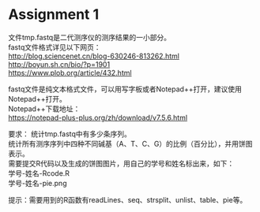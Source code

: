 # Assignment 1

文件tmp.fastq是二代测序仪的测序结果的一小部分。  
fastq文件格式详见以下网页：  
http://blog.sciencenet.cn/blog-630246-813262.html  
http://boyun.sh.cn/bio/?p=1901  
https://www.plob.org/article/432.html  

fastq文件是纯文本格式文件，可以用写字板或者Notepad++打开，建议使用Notepad++打开。  
Notepad++下载地址：  
https://notepad-plus-plus.org/zh/download/v7.5.6.html  

要求：
统计tmp.fastq中有多少条序列。  
统计所有测序序列中四种不同碱基（A、T、C、G）的比例（百分比），并用饼图表示。  
需要提交R代码以及生成的饼图图片，用自己的学号和姓名标出来，如下：  
学号-姓名-Rcode.R  
学号-姓名-pie.png  


提示：需要用到的R函数有readLines、seq、strsplit、unlist、table、pie等。

